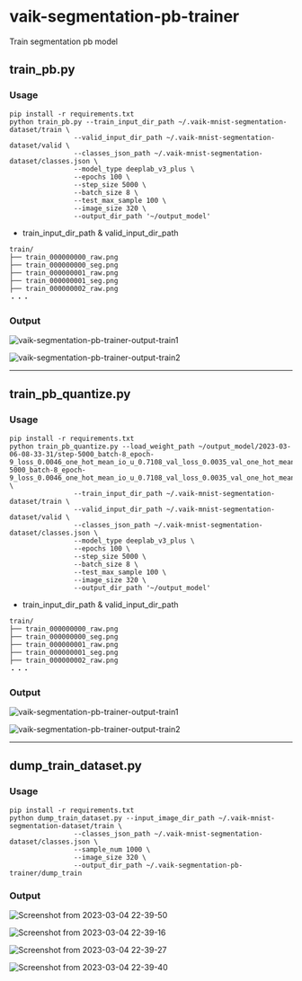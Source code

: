 # vaik-segmentation-pb-trainer

Train segmentation pb model

## train_pb.py

### Usage

```shell
pip install -r requirements.txt
python train_pb.py --train_input_dir_path ~/.vaik-mnist-segmentation-dataset/train \
                --valid_input_dir_path ~/.vaik-mnist-segmentation-dataset/valid \
                --classes_json_path ~/.vaik-mnist-segmentation-dataset/classes.json \
                --model_type deeplab_v3_plus \
                --epochs 100 \
                --step_size 5000 \
                --batch_size 8 \
                --test_max_sample 100 \
                --image_size 320 \
                --output_dir_path '~/output_model'        
```

- train_input_dir_path & valid_input_dir_path

```shell
train/
├── train_000000000_raw.png
├── train_000000000_seg.png
├── train_000000001_raw.png
├── train_000000001_seg.png
├── train_000000002_raw.png
・・・
```

### Output

![vaik-segmentation-pb-trainer-output-train1](https://user-images.githubusercontent.com/116471878/200271108-3b485be9-be4d-48f3-b185-855be8651cf6.png)

![vaik-segmentation-pb-trainer-output-train2](https://user-images.githubusercontent.com/116471878/200271111-f21fc130-02f1-4d6d-b609-26884ebb9c59.png)
 
-----
## train_pb_quantize.py

### Usage

```shell
pip install -r requirements.txt
python train_pb_quantize.py --load_weight_path ~/output_model/2023-03-06-08-33-31/step-5000_batch-8_epoch-9_loss_0.0046_one_hot_mean_io_u_0.7108_val_loss_0.0035_val_one_hot_mean_io_u_0.7478/step-5000_batch-8_epoch-9_loss_0.0046_one_hot_mean_io_u_0.7108_val_loss_0.0035_val_one_hot_mean_io_u_0.7478 \ 
                --train_input_dir_path ~/.vaik-mnist-segmentation-dataset/train \
                --valid_input_dir_path ~/.vaik-mnist-segmentation-dataset/valid \
                --classes_json_path ~/.vaik-mnist-segmentation-dataset/classes.json \
                --model_type deeplab_v3_plus \
                --epochs 100 \
                --step_size 5000 \
                --batch_size 8 \
                --test_max_sample 100 \
                --image_size 320 \
                --output_dir_path '~/output_model'        
```

- train_input_dir_path & valid_input_dir_path

```shell
train/
├── train_000000000_raw.png
├── train_000000000_seg.png
├── train_000000001_raw.png
├── train_000000001_seg.png
├── train_000000002_raw.png
・・・
```

### Output

![vaik-segmentation-pb-trainer-output-train1](https://user-images.githubusercontent.com/116471878/200271108-3b485be9-be4d-48f3-b185-855be8651cf6.png)

![vaik-segmentation-pb-trainer-output-train2](https://user-images.githubusercontent.com/116471878/200271111-f21fc130-02f1-4d6d-b609-26884ebb9c59.png)
 
-----

## dump_train_dataset.py

### Usage

```shell
pip install -r requirements.txt
python dump_train_dataset.py --input_image_dir_path ~/.vaik-mnist-segmentation-dataset/train \
                --classes_json_path ~/.vaik-mnist-segmentation-dataset/classes.json \
                --sample_num 1000 \
                --image_size 320 \
                --output_dir_path ~/.vaik-segmentation-pb-trainer/dump_train
```
### Output

![Screenshot from 2023-03-04 22-39-50](https://user-images.githubusercontent.com/116471878/222905607-2649cb13-72b7-4819-a99d-b518a7e77a84.png)

![Screenshot from 2023-03-04 22-39-16](https://user-images.githubusercontent.com/116471878/222905601-67d24375-36cd-4812-89d5-22be32918c46.png)

![Screenshot from 2023-03-04 22-39-27](https://user-images.githubusercontent.com/116471878/222905604-ad857f17-2315-4fc3-80d1-be6b175f69ef.png)

![Screenshot from 2023-03-04 22-39-40](https://user-images.githubusercontent.com/116471878/222905606-90301915-a4ee-4a35-9c3d-869951dbd942.png)
